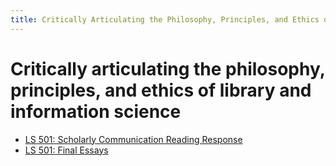 ```yaml
---
title: Critically Articulating the Philosophy, Principles, and Ethics of Library and Information Science
---
```


# Critically articulating the philosophy, principles, and ethics of library and information science

- [LS 501: Scholarly Communication Reading Response](ls501readingresponse.pdf)
- [LS 501: Final Essays](ls501final.pdf)
